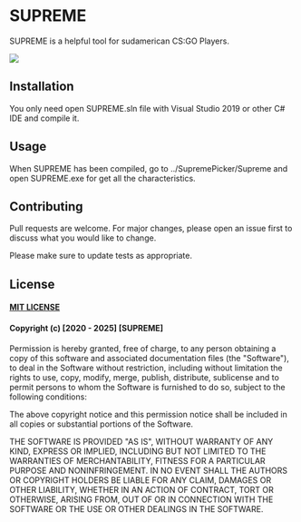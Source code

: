 # SUPREME

SUPREME is a helpful tool for sudamerican CS:GO Players.

[![](https://im3.ezgif.com/tmp/ezgif-3-4263d8a7b1.gif)]()

## Installation

You only need open SUPREME.sln file with Visual Studio 2019 or other C# IDE and compile it.

## Usage


When SUPREME has been compiled, go to ../SupremePicker/Supreme and open SUPREME.exe for get all the characteristics.


## Contributing
Pull requests are welcome. For major changes, please open an issue first to discuss what you would like to change.

Please make sure to update tests as appropriate.

## License

#### [MIT LICENSE](https://choosealicense.com/licenses/mit/)
#### Copyright (c) [2020 - 2025] [SUPREME]

Permission is hereby granted, free of charge, to any person obtaining a copy
of this software and associated documentation files (the "Software"), to deal
in the Software without restriction, including without limitation the rights
to use, copy, modify, merge, publish, distribute, sublicense and to permit persons to whom the Software is
furnished to do so, subject to the following conditions:

The above copyright notice and this permission notice shall be included in all
copies or substantial portions of the Software.

THE SOFTWARE IS PROVIDED "AS IS", WITHOUT WARRANTY OF ANY KIND, EXPRESS OR
IMPLIED, INCLUDING BUT NOT LIMITED TO THE WARRANTIES OF MERCHANTABILITY,
FITNESS FOR A PARTICULAR PURPOSE AND NONINFRINGEMENT. IN NO EVENT SHALL THE
AUTHORS OR COPYRIGHT HOLDERS BE LIABLE FOR ANY CLAIM, DAMAGES OR OTHER
LIABILITY, WHETHER IN AN ACTION OF CONTRACT, TORT OR OTHERWISE, ARISING FROM,
OUT OF OR IN CONNECTION WITH THE SOFTWARE OR THE USE OR OTHER DEALINGS IN THE
SOFTWARE.
